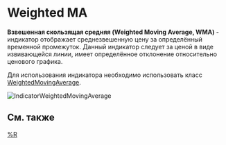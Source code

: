 # Weighted MA

**Взвешенная скользящая средняя (Weighted Moving Average, WMA)** \- индикатор отображает среднезвешенную цену за определённый временной промежуток. Данный индикатор следует за ценой в виде извивающейся линии, имеет определённое отклонение относительно ценового графика. 

Для использования индикатора необходимо использовать класс [WeightedMovingAverage](../api/StockSharp.Algo.Indicators.WeightedMovingAverage.html). 

![IndicatorWeightedMovingAverage](~/images/IndicatorWeightedMovingAverage.png)

## См. также

[%R](IndicatorWilliamsR.md)
